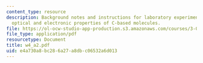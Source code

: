```yaml
---
content_type: resource
description: Background notes and instructions for laboratory experiments on delocalization,
  optical and electronic properties of C-based molecules.
file: https://ol-ocw-studio-app-production.s3.amazonaws.com/courses/3-014-materials-laboratory-fall-2006/e4a730a8bc286a27a8dbc06532a6d013_w4_a2.pdf
file_type: application/pdf
resourcetype: Document
title: w4_a2.pdf
uid: e4a730a8-bc28-6a27-a8db-c06532a6d013
---
```

